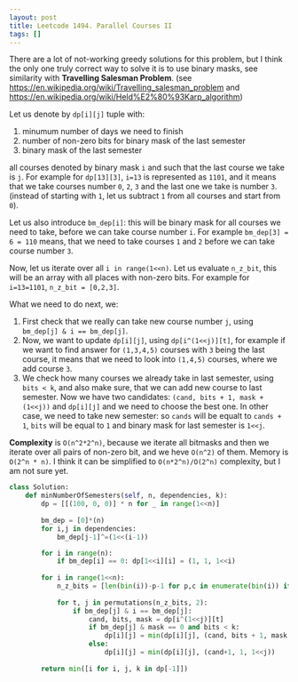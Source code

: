 ```yaml
---
layout: post
title: Leetcode 1494. Parallel Courses II
tags: []
---
```


There are a lot of not-working greedy solutions for this problem, but I think the only one truly correct way to solve it is to use binary masks, see similarity with **Travelling Salesman Problem**. (see https://en.wikipedia.org/wiki/Travelling_salesman_problem and https://en.wikipedia.org/wiki/Held%E2%80%93Karp_algorithm)

Let us denote by `dp[i][j]` tuple with: 
1. minumum number of days we need to finish
2. number of non-zero bits for binary mask of the last semester
3. binary mask of the last semester

all courses denoted by binary mask `i` and such that the last course we take is `j`. For example for `dp[13][3]`, `i=13` is represented as `1101`, and it means that we take courses number `0`, `2`, `3` and the last one we take is number `3`. (instead of starting with `1`, let us subtract `1` from all courses and start from `0`).

Let us also introduce `bm_dep[i]`: this will be binary mask for all courses we need to take, before we can take course number `i`. For example `bm_dep[3] = 6 = 110` means, that we need to take courses `1` and `2` before we can take course number `3`.

Now, let us iterate over all `i in range(1<<n)`. Let us evaluate `n_z_bit`, this will be an array with all places with non-zero bits. For example for `i=13=1101`, `n_z_bit = [0,2,3]`.

What we need to do next, we:
1. First check that we really can take new course number `j`, using `bm_dep[j] & i == bm_dep[j]`.
2. Now, we want to update `dp[i][j]`, using `dp[i^(1<<j)][t]`, for example if we want to find answer for `(1,3,4,5)` courses with `3` being the last course, it means that we need to look into `(1,4,5)` courses, where we add course `3`.
3. We check how many courses we already take in last semester, using `bits < k`, and also make sure, that we can add new course to last semester. Now we have two candidates: `(cand, bits + 1, mask + (1<<j))` and `dp[i][j]` and we need to choose the best one. In other case, we need to take new semester: so `cands` will be equalt to `cands + 1`, `bits` will be equal to `1` and binary mask for last semester is `1<<j`.

**Complexity** is `O(n^2*2^n)`, because we iterate all bitmasks and then we iterate over all pairs of non-zero bit, and we heve `O(n^2)` of them. Memory is `O(2^n * n)`.
I think it can be simplified to `O(n*2^n)/O(2^n)` complexity, but I am not sure yet.

```python
class Solution:
    def minNumberOfSemesters(self, n, dependencies, k):
        dp = [[(100, 0, 0)] * n for _ in range(1<<n)]
        
        bm_dep = [0]*(n)
        for i,j in dependencies:
            bm_dep[j-1]^=(1<<(i-1))

        for i in range(n):
            if bm_dep[i] == 0: dp[1<<i][i] = (1, 1, 1<<i)
        
        for i in range(1<<n):
            n_z_bits = [len(bin(i))-p-1 for p,c in enumerate(bin(i)) if c=="1"]
                    
            for t, j in permutations(n_z_bits, 2):
                if bm_dep[j] & i == bm_dep[j]:
                    cand, bits, mask = dp[i^(1<<j)][t]
                    if bm_dep[j] & mask == 0 and bits < k:
                        dp[i][j] = min(dp[i][j], (cand, bits + 1, mask + (1<<j)))
                    else:
                        dp[i][j] = min(dp[i][j], (cand+1, 1, 1<<j))
                                          
        return min([i for i, j, k in dp[-1]])
```
